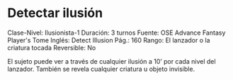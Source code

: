 # Detectar ilusión

Clase-Nivel: Ilusionista-1
Duración: 3 turnos
Fuente: OSE Advance Fantasy Player's Tome
Inglés: Detect Illusion
Pág.: 160
Rango: El lanzador o la criatura tocada
Reversible: No

El sujeto puede ver a través de cualquier ilusión a 10’ por cada nivel del lanzador. También se revela cualquier criatura u objeto invisible.